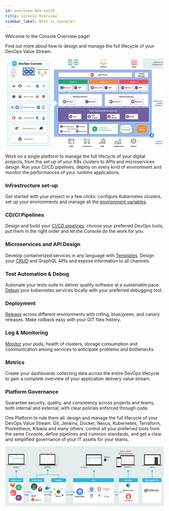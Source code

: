 ```yaml
---
id: overview-dev-suite
title: Console Overview
sidebar_label: What is Console?
---
```

Welcome to the Console Overview page!

Find out more about how to design and manage the full lifecycle of your DevOps Value Stream.

![Console overview](img/dev-ops-console-overview.png)

Work on a single platform to manage the full lifecycle of your digital projects, from the set up of your K8s clusters to APIs and
microservices design. Run your CI/CD pipelines, deploy on every kind of environment and monitor the performances of your
runtime applications.

### Infrastructure set-up

Get started with your project in a few clicks: configure Kubernetes clusters, set up your environments and manage all the [environment variables](./set-up-infrastructure/env-var).

### CD/CI Pipelines

Design and build your [CI/CD pipelines](../development_suite/deploy/deploy.md): choose your preferred DevOps tools, put them in the right order and let the Console do the work for you.

### Microservices and API Design

Develop containerized services in any language with [Templates](../marketplace/templates/mia_templates). Design your [CRUD](./api-console/api-design/crud_advanced) and GraphQL APIs and expose information to all channels.

### Test Automation & Debug

Automate your tests suite to deliver quality software at a sustainable pace. [Debug](./debugging/telepresence) your kubernetes services locally with your preferred debugging tool.

### Deployment

[Release](./deploy/deploy#select-environment) across different environments with rolling, blue/green, and canary releases. Make rollback easy with your GIT files history.

### Log & Monitoring

[Monitor](../development_suite/monitoring/monitoring/) your pods, health of clusters, storage consumption and communication among services to anticipate problems and bottlenecks.

### Metrics

Create your dashboards collecting data across the entire DevOps lifecycle to gain a complete overview of your application delivery value stream.

### Platform Governance

Guarantee security, quality, and consistency across projects and teams, both internal and external, with clear policies enforced through code.

One Platform to rule them all: design and manage the full lifecycle of your DevOps Value Stream.
Git, Jenkins, Docker, Nexus, Kubernetes, Terraform, Prometheus, Kibana and many others: control all your preferred tools from the same Console, define pipelines and common standards, and get a clear and simplified governance of your IT assets for your teams.

![image alt text](img/valuestream.png)
